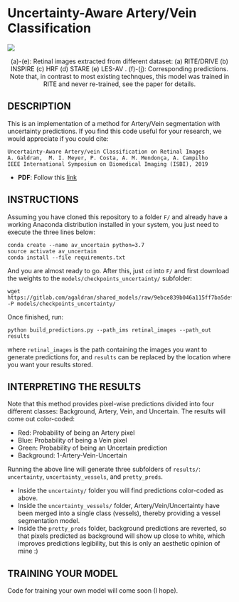 # Uncertainty-Aware Artery/Vein Classification

![](https://raw.githubusercontent.com/agaldran/a_v_uncertain/master/utils/predictions_example.png?style=centerme)
<p align="center">
(a)-(e):  Retinal images extracted from different dataset: (a) RITE/DRIVE (b) INSPIRE (c) HRF (d) STARE (e) LES-AV . 
(f)-(j): Corresponding predictions.
Note that, in contrast to most existing technques, this model was trained in RITE and never re-trained, see the paper 
for details.
<p align="center">

## DESCRIPTION

This is an implementation of a method for Artery/Vein segmentation with uncertainty predictions.
If you find this code useful for your research, we would appreciate if you could cite:
```
Uncertainty-Aware Artery/vein Classification on Retinal Images
A. Galdran,  M. I. Meyer, P. Costa, A. M. Mendonça, A. Campilho
IEEE International Symposium on Biomedical Imaging (ISBI), 2019
```
* **PDF**: Follow this [link](https://agaldran.github.io/pdf/uncertainty_aware_av.pdf)

## INSTRUCTIONS
Assuming you have cloned this repository to a folder `F/` and already have a working Anaconda distribution installed in 
your system, you just need to execute the three lines below:

```
conda create --name av_uncertain python=3.7
source activate av_uncertain
conda install --file requirements.txt
```

And you are almost ready to go. After this, just `cd` into `F/`  and first download the weights to the 
`models/checkpoints_uncertainty/` subfolder:
```
wget https://gitlab.com/agaldran/shared_models/raw/9ebce839b046a115ff7ba5defc6251a139eedfda/model_final.pth.tar -P models/checkpoints_uncertainty/
```
Once finished, run:

```
python build_predictions.py --path_ims retinal_images --path_out results
```
where `retinal_images` is the path containing the images you want to generate predictions for, and `results` can be 
replaced by the location where you want your results stored.

## INTERPRETING THE RESULTS
Note that this method provides pixel-wise predictions divided into four different classes: Background, Artery, Vein, and 
Uncertain. 
The results will come out color-coded:
* Red: Probability of being an Artery pixel
* Blue: Probability of being a Vein pixel
* Green: Probability of being an Uncertain prediction
* Background: 1-Artery-Vein-Uncertain

Running the above line will generate three subfolders of ``results/``: ``uncertainty``, ``uncertainty_vessels``, and 
``pretty_preds``. 
* Inside the ``uncertainty/`` folder you will find predictions color-coded as above. 
* Inside the ``uncertainty_vessels/`` folder, Artery/Vein/Uncertainty have been merged into a single class (vessels), 
thereby providing a vessel segmentation model.
* Inside the ``pretty_preds`` folder, background predictions are reverted, so that pixels predicted as background will 
show up close to white, which improves predictions legibility, but this is only an aesthetic opinion of mine :)

## TRAINING YOUR MODEL
Code for training your own model will come soon (I hope).



